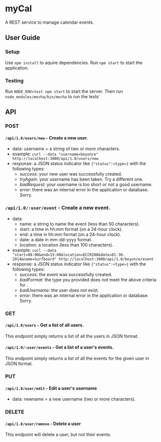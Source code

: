 # myCal
A REST service to manage calendar events.

## User Guide
### Setup
Use `npm install` to aquire dependencies.
Run `npm start` to start the application.

### Testing
Run `NODE_ENV=test npm start` to start the server.
Then run `node_modules/mocha/bin/mocha` to run the tests`

## API
### POST
#### `/api/1.0/users/new` - Create a new user.
- data: username = a string of two or more characters.
- example: `curl --data "username=beyonce" http://localhost:3000/api/1.0/users/new`
- response: a JSON status indicator like `{"status":<type>}` with the following types:
  - *success*: your new user was successfully created.
  - *tryAgain*: your username has been taken.  Try a different one.
  - *badRequest*: your username is too short or not a good username.
  - *error*: there was an internal error in the application or database.  Sorry.

### `/api/1.0/:user/event` - Create a new event.
- data:
  - name: a string to name the event (less than 50 characters).
  - start: a time in hh:mm format (on a 24-hour clock).
  - end: a time in hh:mm format (on a 24-hour clock).
  - date: a date in mm-dd-yyyy format.
  - location: a location (less than 100 characters).
- example: `curl --data "start=08:00&end=15:00&location=ECCR200&date=01-30-2014&name=Surfboard" http://localhost:3000/api/1.0/beyonce/event`
- response: a JSON status indicator like `{"status":<type>}` with the following types:
  - *success*: the event was successfully created.
  - *bad<Data>Format*: the <data> type you provided does not meet the above criteria for <data>.
  - *badUsername*: the user does not exist.
  - *error*: there was an internal error in the application or database.  Sorry.

### GET
#### `/api/1.0/users` - Get a list of all users.
This endpoint simply returns a list of all the users in JSON format.

#### `/api/1.0/:user/events` - Get a list of a user's events.
This endpoint simply returns a list of all the events for the given user in JSON format.

### PUT
#### `/api/1.0/user/edit` - Edit a user's username
- data: newname = a new username (two or more characters).


### DELETE
#### `/api/1.0/user/remove` - Delete a user
This endpoint will delete a user, but not their events.
